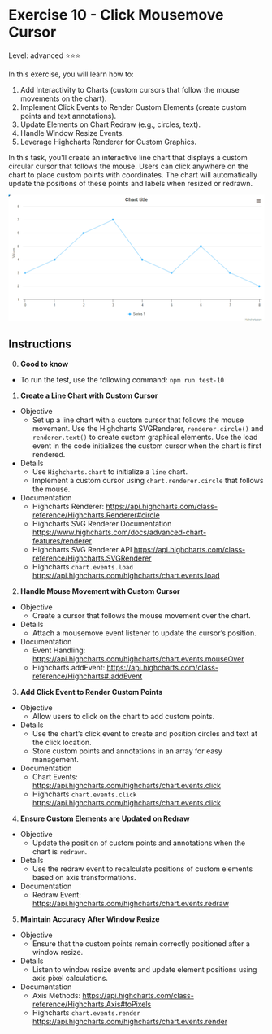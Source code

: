 # Exercise 10 - Click Mousemove Cursor

Level: advanced ⭐⭐⭐

In this exercise, you will learn how to:

1. Add Interactivity to Charts (custom cursors that follow the mouse movements on the chart).
2. Implement Click Events to Render Custom Elements (create custom points and text annotations).
3. Update Elements on Chart Redraw (e.g., circles, text).
4. Handle Window Resize Events.
5. Leverage Highcharts Renderer for Custom Graphics.

In this task, you'll create an interactive line chart that displays a custom circular cursor that follows the mouse. Users can click anywhere on the chart to place custom points with coordinates. The chart will automatically update the positions of these points and labels when resized or redrawn.

![exercise.gif](exercise.gif)

## Instructions

0. **Good to know**

- To run the test, use the following command: `npm run test-10`

1. **Create a Line Chart with Custom Cursor**

- Objective
  - Set up a line chart with a custom cursor that follows the mouse movement. Use the Highcharts SVGRenderer, `renderer.circle()` and `renderer.text()` to create custom graphical elements. Use the load event in the code initializes the custom cursor when the chart is first rendered.
- Details
  - Use `Highcharts.chart` to initialize a `line` chart.
  - Implement a custom cursor using `chart.renderer.circle` that follows the mouse.
- Documentation
  - Highcharts Renderer: https://api.highcharts.com/class-reference/Highcharts.Renderer#circle
  - Highcharts SVG Renderer Documentation https://www.highcharts.com/docs/advanced-chart-features/renderer
  - Highcharts SVG Renderer API https://api.highcharts.com/class-reference/Highcharts.SVGRenderer
  - Highcharts `chart.events.load` https://api.highcharts.com/highcharts/chart.events.load

2. **Handle Mouse Movement with Custom Cursor**

- Objective
  - Create a cursor that follows the mouse movement over the chart.
- Details
  - Attach a mousemove event listener to update the cursor’s position.
- Documentation
  - Event Handling: https://api.highcharts.com/highcharts/chart.events.mouseOver
  - Highcharts.addEvent: https://api.highcharts.com/class-reference/Highcharts#.addEvent

3. **Add Click Event to Render Custom Points**

- Objective
  - Allow users to click on the chart to add custom points.
- Details
  - Use the chart’s click event to create and position circles and text at the click location.
  - Store custom points and annotations in an array for easy management.
- Documentation
  - Chart Events: https://api.highcharts.com/highcharts/chart.events.click
  - Highcharts `chart.events.click` https://api.highcharts.com/highcharts/chart.events.click

4. **Ensure Custom Elements are Updated on Redraw**

- Objective
  - Update the position of custom points and annotations when the chart is `redrawn`.
- Details
  - Use the redraw event to recalculate positions of custom elements based on axis transformations.
- Documentation
  - Redraw Event: https://api.highcharts.com/highcharts/chart.events.redraw

5. **Maintain Accuracy After Window Resize**

- Objective
  - Ensure that the custom points remain correctly positioned after a window resize.
- Details
  - Listen to window resize events and update element positions using axis pixel calculations.
- Documentation
  - Axis Methods: https://api.highcharts.com/class-reference/Highcharts.Axis#toPixels
  - Highcharts `chart.events.render` https://api.highcharts.com/highcharts/chart.events.render
